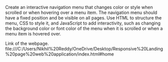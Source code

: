 Create an interactive navigation menu that changes color or style when scrolled or when hovering over a menu item. The navigation menu should have a fixed position and be visible on all pages. Use HTML to structure the menu, CSS to style it, and JavaScript to add interactivity, such as changing the background color or font color of the menu when it is scrolled or when a menu item is hovered over.

Link of the webpage.
file:///C:/Users/Nikhil%20Reddy/OneDrive/Desktop/Responsive%20Landing%20page%20web%20application/index.html#home
